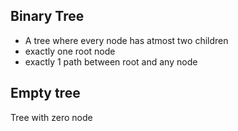 ## Binary Tree
- A tree where every node has atmost two children 
- exactly one root node
- exactly 1 path between root and any node

## Empty tree
Tree with zero node